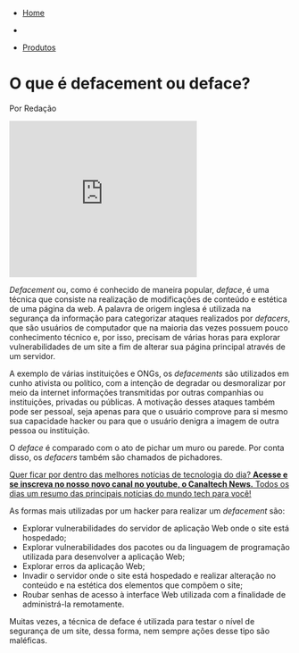 - [Home](https://canaltech.com.br/)
-  

-  [Produtos](https://canaltech.com.br/produtos/)

# O que é defacement ou deface?

Por Redação

<iframe frameborder="0" src="https://58594a18b89734e5775e5749d7e52dc1.safeframe.googlesyndication.com/safeframe/1-0-38/html/container.html" id="google_ads_iframe_/22189562696/retangulo_0" title="3rd party ad content" name="" scrolling="no" marginwidth="0" marginheight="0" width="336" height="280" data-is-safeframe="true" sandbox="allow-forms allow-popups allow-popups-to-escape-sandbox allow-same-origin allow-scripts allow-top-navigation-by-user-activation" role="region" aria-label="Advertisement" tabindex="0" data-google-container-id="2" data-load-complete="true" style="box-sizing: border-box; margin: 0px; padding: 0px; border: 0px; vertical-align: bottom;"></iframe>

*Defacement* ou, como é conhecido de maneira popular, *deface*, é uma técnica que consiste na realização de modificações de conteúdo e estética de uma página da web. A palavra de origem inglesa é utilizada na segurança da informação para categorizar ataques realizados por *defacers*, que são usuários de computador que na maioria das vezes possuem pouco conhecimento técnico e, por isso, precisam de várias horas para explorar vulnerabilidades de um site a fim de alterar sua página principal através de um servidor.

A exemplo de várias instituições e ONGs, os *defacements* são utilizados em cunho ativista ou político, com a intenção de degradar ou desmoralizar por meio da internet informações transmitidas por outras companhias ou instituições, privadas ou públicas. A motivação desses ataques também pode ser pessoal, seja apenas para que o usuário comprove para si mesmo sua capacidade hacker ou para que o usuário denigra a imagem de outra pessoa ou instituição.

O *deface* é comparado com o ato de pichar um muro ou parede. Por conta disso, os *defacers* também são chamados de pichadores.

[Quer ficar por dentro das melhores notícias de tecnologia do dia? **Acesse e se inscreva no nosso novo canal no youtube, o Canaltech News.** Todos os dias um resumo das principais notícias do mundo tech para você!](https://canalte.ch/materia-ctnews)

As formas mais utilizadas por um hacker para realizar um *defacement* são:

- Explorar vulnerabilidades do servidor de aplicação Web onde o site está hospedado;
- Explorar vulnerabilidades dos pacotes ou da linguagem de programação utilizada para desenvolver a aplicação Web;
- Explorar erros da aplicação Web;
- Invadir o servidor onde o site está hospedado e realizar alteração no conteúdo e na estética dos elementos que compõem o site;
- Roubar senhas de acesso à interface Web utilizada com a finalidade de administrá-la remotamente.

Muitas vezes, a técnica de deface é utilizada para testar o nível de segurança de um site, dessa forma, nem sempre ações desse tipo são maléficas.